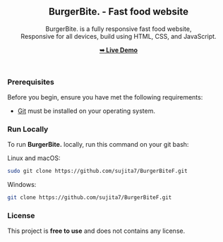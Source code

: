 <div align="center">
  
  <br />
  <br />

  <h2 align="center">BurgerBite. - Fast food website</h2>

  BurgerBite. is a fully responsive fast food website, <br />Responsive for all devices, build using HTML, CSS, and JavaScript.

  <a href="https://sujita7.github.io/BurgerBiteF/"><strong>➥ Live Demo</strong></a>

</div>

<br />


### Prerequisites

Before you begin, ensure you have met the following requirements:

* [Git](https://git-scm.com/downloads "Download Git") must be installed on your operating system.

### Run Locally

To run **BurgerBite.** locally, run this command on your git bash:

Linux and macOS:

```bash
sudo git clone https://github.com/sujita7/BurgerBiteF.git
```

Windows:

```bash
git clone https://github.com/sujita7/BurgerBiteF.git
```

### License

This project is **free to use** and does not contains any license.
